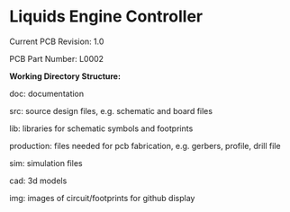 <h1>Liquids Engine Controller</h1>

<p>Current PCB Revision: 1.0</p>
<p>PCB Part Number: L0002</p>

<p><b>Working Directory Structure:</b></p>

<p>
   doc: documentation
   
   src: source design files, e.g. schematic and board files

   lib: libraries for schematic symbols and footprints

   production: files needed for pcb fabrication, e.g. gerbers, profile, drill file

   sim: simulation files 

   cad: 3d models
  
   img: images of circuit/footprints for github display 
</p>
